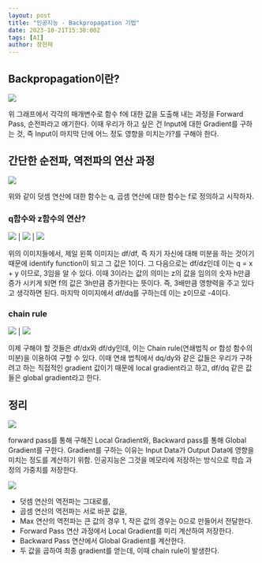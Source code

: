 ```yaml
---
layout: post
title: "인공지능 - Backpropagation 기법"
date: 2023-10-21T15:30:00Z
tags: [AI]
author: 장현제
---
```


## Backpropagation이란?

![](./assets/img/AI/[ai]graph.png)

위 그래프에서 각각의 매개변수로 함수 f에 대한 값을 도출해 내는 과정을 Forward Pass, 순전파라고 얘기한다. 이때 우리가 하고 싶은 건 Input에 대한 Gradient를 구하는 것, 즉 Input이 마지막 단에 어느 정도 영향을 미치는가?를 구해야 한다.

## 간단한 순전파, 역전파의 연산 과정

![](./assets/img/AI/function.png)

위와 같이 덧셈 연산에 대한 함수는 q, 곱셈 연산에 대한 함수는 f로 정의하고 시작하자.

### q함수와 z함수의 연산?

![](./assets/img/AI/identify.png) | ![](./assets/img/AI/dfdz.png) | ![](./assets/img/AI/dfdq.png)

위의 이미지들에서, 제일 왼쪽 이미지는 df/df, 즉 자기 자신에 대해 미분을 하는 것이기 때문에 identify function이 되고 그 값은 1이다.
그 다음으로는 df/dz인데 이는 q = x + y 이므로, 3임을 알 수 있다.
이때 3이라는 값의 의미는 z의 값을 임의의 숫자 h만큼 증가 시키게 되면 f의 값은 3h만큼 증가한다는 뜻이다. 즉, 3배만큼 영향력을 주고 있다고 생각하면 된다.
마지막 이미지에서 df/dq를 구하는데 이는 z이므로 -4이다.

### chain rule

![](./assets/img/AI/dfdy.png) | ![](./assets/img/AI/dfdx.png)

이제 구해야 할 것들은 df/dx와 df/dy인데, 이는 Chain rule(연쇄법칙 or 합성 함수의 미분)을 이용하여 구할 수 있다.
이때 연쇄 법칙에서 dq/dy와 같은 값들은 우리가 구하려고 하는 직접적인 gradient 값이기 때문에 local gradient라고 하고, df/dq 같은 값들은 global gradient라고 한다.

## 정리

![](./assets/img/AI/[ai]backward_pass.png)

forward pass를 통해 구해진 Local Gradient와, Backward pass를 통해 Global Gradient를 구한다.
Gradient를 구하는 이유는 Input Data가 Output Data에 영향을 미치는 정도를 계산하기 위함.
인공지능은 그것을 메모리에 저장하는 방식으로 학습 과정의 가중치를 저장한다.

![](./assets/img/AI/[ai]flow.png)

- 덧셈 연산의 역전파는 그대로를,
- 곱셈 연산의 역전파는 서로 바꾼 값을,
- Max 연산의 역전파는 큰 값의 경우 1, 작은 값의 경우는 0으로 만들어서 전달한다.
- Forward Pass 연산 과정에서 Local Gradient를 미리 계산하여 저장한다.
- Backward Pass 연산에서 Global Gradient를 계산한다.
- 두 값을 곱하여 최종 gradient를 얻는데, 이때 chain rule이 발생한다.
